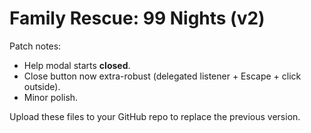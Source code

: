 # Family Rescue: 99 Nights (v2)

Patch notes:
- Help modal starts **closed**.
- Close button now extra-robust (delegated listener + Escape + click outside).
- Minor polish.

Upload these files to your GitHub repo to replace the previous version.
